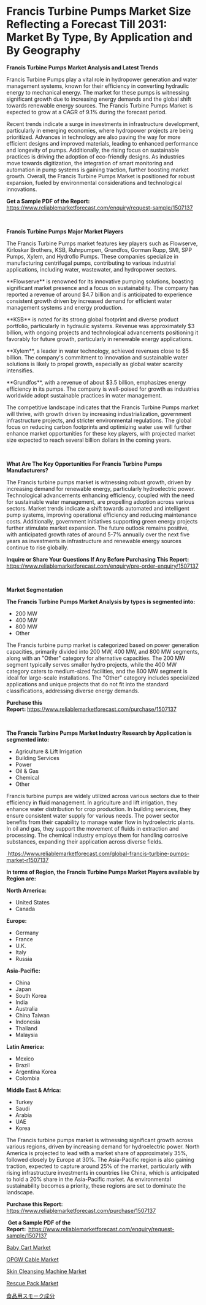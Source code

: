 <p><h1>Francis Turbine Pumps Market Size Reflecting a Forecast Till 2031: Market By Type, By Application and By Geography</h1></p><p><strong>Francis Turbine Pumps Market Analysis and Latest Trends</strong></p>
<p><p>Francis Turbine Pumps play a vital role in hydropower generation and water management systems, known for their efficiency in converting hydraulic energy to mechanical energy. The market for these pumps is witnessing significant growth due to increasing energy demands and the global shift towards renewable energy sources. The Francis Turbine Pumps Market is expected to grow at a CAGR of 9.1% during the forecast period. </p><p>Recent trends indicate a surge in investments in infrastructure development, particularly in emerging economies, where hydropower projects are being prioritized. Advances in technology are also paving the way for more efficient designs and improved materials, leading to enhanced performance and longevity of pumps. Additionally, the rising focus on sustainable practices is driving the adoption of eco-friendly designs. As industries move towards digitization, the integration of smart monitoring and automation in pump systems is gaining traction, further boosting market growth. Overall, the Francis Turbine Pumps Market is positioned for robust expansion, fueled by environmental considerations and technological innovations.</p></p>
<p><strong>Get a Sample PDF of the Report:&nbsp;</strong> <a href="https://www.reliablemarketforecast.com/enquiry/request-sample/1507137">https://www.reliablemarketforecast.com/enquiry/request-sample/1507137</a></p>
<p>&nbsp;</p>
<p><strong>Francis Turbine Pumps Major Market Players</strong></p>
<p><p>The Francis Turbine Pumps market features key players such as Flowserve, Kirloskar Brothers, KSB, Ruhrpumpen, Grundfos, Gorman Rupp, SMI, SPP Pumps, Xylem, and Hydroflo Pumps. These companies specialize in manufacturing centrifugal pumps, contributing to various industrial applications, including water, wastewater, and hydropower sectors.</p><p>**Flowserve** is renowned for its innovative pumping solutions, boasting significant market presence and a focus on sustainability. The company has reported a revenue of around $4.7 billion and is anticipated to experience consistent growth driven by increased demand for efficient water management systems and energy production.</p><p>**KSB** is noted for its strong global footprint and diverse product portfolio, particularly in hydraulic systems. Revenue was approximately $3 billion, with ongoing projects and technological advancements positioning it favorably for future growth, particularly in renewable energy applications.</p><p>**Xylem**, a leader in water technology, achieved revenues close to $5 billion. The company's commitment to innovation and sustainable water solutions is likely to propel growth, especially as global water scarcity intensifies.</p><p>**Grundfos**, with a revenue of about $3.5 billion, emphasizes energy efficiency in its pumps. The company is well-poised for growth as industries worldwide adopt sustainable practices in water management.</p><p>The competitive landscape indicates that the Francis Turbine Pumps market will thrive, with growth driven by increasing industrialization, government infrastructure projects, and stricter environmental regulations. The global focus on reducing carbon footprints and optimizing water use will further enhance market opportunities for these key players, with projected market size expected to reach several billion dollars in the coming years.</p></p>
<p>&nbsp;</p>
<p><strong>What Are The Key Opportunities For Francis Turbine Pumps Manufacturers?</strong></p>
<p><p>The Francis turbine pumps market is witnessing robust growth, driven by increasing demand for renewable energy, particularly hydroelectric power. Technological advancements enhancing efficiency, coupled with the need for sustainable water management, are propelling adoption across various sectors. Market trends indicate a shift towards automated and intelligent pump systems, improving operational efficiency and reducing maintenance costs. Additionally, government initiatives supporting green energy projects further stimulate market expansion. The future outlook remains positive, with anticipated growth rates of around 5-7% annually over the next five years as investments in infrastructure and renewable energy sources continue to rise globally.</p></p>
<p><strong>Inquire or Share Your Questions If Any Before Purchasing This Report:</strong> <a href="https://www.reliablemarketforecast.com/enquiry/pre-order-enquiry/1507137">https://www.reliablemarketforecast.com/enquiry/pre-order-enquiry/1507137</a></p>
<p>&nbsp;</p>
<p><strong>Market Segmentation</strong></p>
<p><strong>The Francis Turbine Pumps Market Analysis by types is segmented into:</strong></p>
<p><ul><li>200 MW</li><li>400 MW</li><li>800 MW</li><li>Other</li></ul></p>
<p><p>The Francis turbine pump market is categorized based on power generation capacities, primarily divided into 200 MW, 400 MW, and 800 MW segments, along with an "Other" category for alternative capacities. The 200 MW segment typically serves smaller hydro projects, while the 400 MW category caters to medium-sized facilities, and the 800 MW segment is ideal for large-scale installations. The "Other" category includes specialized applications and unique projects that do not fit into the standard classifications, addressing diverse energy demands.</p></p>
<p><strong>Purchase this Report:&nbsp;</strong><a href="https://www.reliablemarketforecast.com/purchase/1507137">https://www.reliablemarketforecast.com/purchase/1507137</a></p>
<p>&nbsp;</p>
<p><strong>The Francis Turbine Pumps Market Industry Research by Application is segmented into:</strong></p>
<p><ul><li>Agriculture & Lift Irrigation</li><li>Building Services</li><li>Power</li><li>Oil & Gas</li><li>Chemical</li><li>Other</li></ul></p>
<p><p>Francis turbine pumps are widely utilized across various sectors due to their efficiency in fluid management. In agriculture and lift irrigation, they enhance water distribution for crop production. In building services, they ensure consistent water supply for various needs. The power sector benefits from their capability to manage water flow in hydroelectric plants. In oil and gas, they support the movement of fluids in extraction and processing. The chemical industry employs them for handling corrosive substances, expanding their application across diverse fields.</p></p>
<p><a href="https://www.reliablemarketforecast.com/global-francis-turbine-pumps-market-r1507137">&nbsp;https://www.reliablemarketforecast.com/global-francis-turbine-pumps-market-r1507137</a></p>
<p><strong>In terms of Region, the Francis Turbine Pumps Market Players available by Region are:</strong></p>
<p>
    <p> <strong> North America: </strong>
        <ul>
            <li>United States</li>
            <li>Canada</li>
        </ul>
        </p> 
    <p> <strong> Europe: </strong>
        <ul>
            <li>Germany</li>
            <li>France</li>
            <li>U.K.</li>
            <li>Italy</li>
            <li>Russia</li>
        </ul>
        </p> 
    <p> <strong> Asia-Pacific: </strong>
        <ul>
            <li>China</li>
            <li>Japan</li>
            <li>South Korea</li>
            <li>India</li>
            <li>Australia</li>
            <li>China Taiwan</li>
            <li>Indonesia</li>
            <li>Thailand</li>
            <li>Malaysia</li>
        </ul>
        </p> 
    <p> <strong> Latin America: </strong>
        <ul>
            <li>Mexico</li>
            <li>Brazil</li>
            <li>Argentina Korea</li>
            <li>Colombia</li>
        </ul>
        </p> 
    <p> <strong> Middle East & Africa: </strong>
        <ul>
            <li>Turkey</li>
            <li>Saudi</li>
            <li>Arabia</li>
            <li>UAE</li>
            <li>Korea</li>
        </ul>
    </p>
    </p>
<p><p>The Francis turbine pumps market is witnessing significant growth across various regions, driven by increasing demand for hydroelectric power. North America is projected to lead with a market share of approximately 35%, followed closely by Europe at 30%. The Asia-Pacific region is also gaining traction, expected to capture around 25% of the market, particularly with rising infrastructure investments in countries like China, which is anticipated to hold a 20% share in the Asia-Pacific market. As environmental sustainability becomes a priority, these regions are set to dominate the landscape.</p></p>
<p><strong>Purchase this Report: </strong><a href="https://www.reliablemarketforecast.com/purchase/1507137">https://www.reliablemarketforecast.com/purchase/1507137</a></p>
<p>&nbsp;<strong>Get a Sample PDF of the Report:&nbsp;&nbsp;</strong><a href="https://www.reliablemarketforecast.com/enquiry/request-sample/1507137">https://www.reliablemarketforecast.com/enquiry/request-sample/1507137</a></p>
<p><strong></strong></p>
<p><p><a href="https://medium.com/@useme08/pioneering-growth-analyzing-global-baby-cart-market-dynamics-2024-2031-408d4420b9e8?postPublishedType=repub">Baby Cart Market</a></p><p><a href="https://www.linkedin.com/pulse/opgw-cable-market-global-trends-forecast-2024-2031-salesurv-92jhe?trackingId=dHJZ9w%2B2RkqeDpvA2WU0cg%3D%3D">OPGW Cable Market</a></p><p><a href="https://issuu.com/reportprime-2/docs/skin-cleansing-machine-market-size-_374212b8387ff4">Skin Cleansing Machine Market</a></p><p><a href="https://issuu.com/reportprime-2/docs/rescue-pack-market-size-2030.pptx_cc8b6a13082990">Rescue Pack Market</a></p><p><a href="https://github.com/lababdou/Market-Research-Report-List-6/blob/main/438367314968.md">食品用スモーク成分</a></p></p>